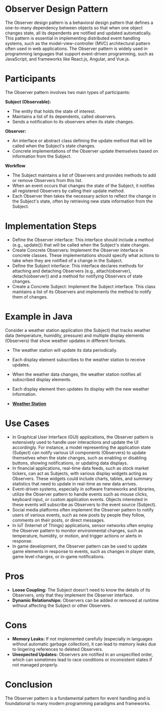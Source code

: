# Observer Design Pattern
The Observer design pattern is a behavioral design pattern that defines a one-to-many dependency between objects so that when one object changes state, all its dependents are notified and updated automatically. This pattern is essential in implementing distributed event handling systems, such as the model-view-controller (MVC) architectural pattern often used in web applications. The Observer pattern is widely used in programming languages that support event-driven programming, such as JavaScript, and frameworks like React.js, Angular, and Vue.js.

# Participants
The Observer pattern involves two main types of participants:

**Subject (Observable):**
* The entity that holds the state of interest.
* Maintains a list of its dependents, called observers.
* Sends a notification to its observers when its state changes.

**Observer:**

* An interface or abstract class defining the update method that will be called when the Subject's state changes.
* Concrete implementations of the Observer update themselves based on information from the Subject.

**Workflow**
* The Subject maintains a list of Observers and provides methods to add or remove Observers from this list.
* When an event occurs that changes the state of the Subject, it notifies all registered Observers by calling their update method.
* Each Observer then takes the necessary action to reflect the change in the Subject's state, often by retrieving new state information from the Subject.

# Implementation Steps
* Define the Observer interface: This interface should include a method (e.g., update()) that will be called when the Subject's state changes.
* Create Concrete Observers: Implement the Observer interface in concrete classes. These implementations should specify what actions to take when they are notified of a change in the Subject.
* Define the Subject interface: This interface declares methods for attaching and detaching Observers (e.g., attach(observer), detach(observer)) and a method for notifying Observers of state changes.
* Create a Concrete Subject: Implement the Subject interface. This class maintains a list of its Observers and implements the method to notify them of changes.

# Example in Java

Consider a weather station application (the Subject) that tracks weather data (temperature, humidity, pressure) and multiple display elements (Observers) that show weather updates in different formats.

* The weather station will update its data periodically.
* Each display element subscribes to the weather station to receive updates.
* When the weather data changes, the weather station notifies all subscribed display elements.
* Each display element then updates its display with the new weather information.


* [**Weather Station**](https://github.com/sidhant97/DesignDoctrine/tree/main/observer)

# Use Cases
* In Graphical User Interface (GUI) applications, the Observer pattern is extensively used to handle user interactions and update the UI accordingly. For instance, a model representing the application state (Subject) can notify various UI components (Observers) to update themselves when the state changes, such as enabling or disabling buttons, showing notifications, or updating data displays.
* In financial applications, real-time data feeds, such as stock market tickers, can act as Subjects, with various display widgets acting as Observers. These widgets could include charts, tables, and summary statistics that need to update in real-time as new data arrives.
* Event-driven systems, especially in software frameworks and libraries, utilize the Observer pattern to handle events such as mouse clicks, keyboard input, or custom application events. Objects interested in these events will subscribe as Observers to the event source (Subject).
* Social media platforms often implement the Observer pattern to notify users of various events, such as new posts by people they follow, comments on their posts, or direct messages.
* In IoT (Internet of Things) applications, sensor networks often employ the Observer pattern to monitor environmental changes, such as temperature, humidity, or motion, and trigger actions or alerts in response.
* In game development, the Observer pattern can be used to update game elements in response to events, such as changes in player state, game level changes, or in-game notifications.

# Pros

* **Loose Coupling:** The Subject doesn't need to know the details of its Observers, only that they implement the Observer interface.
* **Dynamic Relationships:** Observers can be added or removed at runtime without affecting the Subject or other Observers.

# Cons

* **Memory Leaks:** If not implemented carefully (especially in languages without automatic garbage collection), it can lead to memory leaks due to lingering references to deleted Observers.
* **Unexpected Updates:** Observers are notified in an unspecified order, which can sometimes lead to race conditions or inconsistent states if not managed properly.

# Conclusion
The Observer pattern is a fundamental pattern for event handling and is foundational to many modern programming paradigms and frameworks.